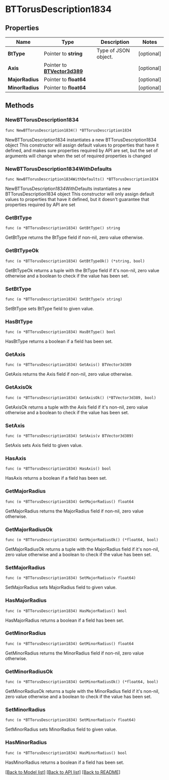 # BTTorusDescription1834

## Properties

Name | Type | Description | Notes
------------ | ------------- | ------------- | -------------
**BtType** | Pointer to **string** | Type of JSON object. | [optional] 
**Axis** | Pointer to [**BTVector3d389**](BTVector3d389.md) |  | [optional] 
**MajorRadius** | Pointer to **float64** |  | [optional] 
**MinorRadius** | Pointer to **float64** |  | [optional] 

## Methods

### NewBTTorusDescription1834

`func NewBTTorusDescription1834() *BTTorusDescription1834`

NewBTTorusDescription1834 instantiates a new BTTorusDescription1834 object
This constructor will assign default values to properties that have it defined,
and makes sure properties required by API are set, but the set of arguments
will change when the set of required properties is changed

### NewBTTorusDescription1834WithDefaults

`func NewBTTorusDescription1834WithDefaults() *BTTorusDescription1834`

NewBTTorusDescription1834WithDefaults instantiates a new BTTorusDescription1834 object
This constructor will only assign default values to properties that have it defined,
but it doesn't guarantee that properties required by API are set

### GetBtType

`func (o *BTTorusDescription1834) GetBtType() string`

GetBtType returns the BtType field if non-nil, zero value otherwise.

### GetBtTypeOk

`func (o *BTTorusDescription1834) GetBtTypeOk() (*string, bool)`

GetBtTypeOk returns a tuple with the BtType field if it's non-nil, zero value otherwise
and a boolean to check if the value has been set.

### SetBtType

`func (o *BTTorusDescription1834) SetBtType(v string)`

SetBtType sets BtType field to given value.

### HasBtType

`func (o *BTTorusDescription1834) HasBtType() bool`

HasBtType returns a boolean if a field has been set.

### GetAxis

`func (o *BTTorusDescription1834) GetAxis() BTVector3d389`

GetAxis returns the Axis field if non-nil, zero value otherwise.

### GetAxisOk

`func (o *BTTorusDescription1834) GetAxisOk() (*BTVector3d389, bool)`

GetAxisOk returns a tuple with the Axis field if it's non-nil, zero value otherwise
and a boolean to check if the value has been set.

### SetAxis

`func (o *BTTorusDescription1834) SetAxis(v BTVector3d389)`

SetAxis sets Axis field to given value.

### HasAxis

`func (o *BTTorusDescription1834) HasAxis() bool`

HasAxis returns a boolean if a field has been set.

### GetMajorRadius

`func (o *BTTorusDescription1834) GetMajorRadius() float64`

GetMajorRadius returns the MajorRadius field if non-nil, zero value otherwise.

### GetMajorRadiusOk

`func (o *BTTorusDescription1834) GetMajorRadiusOk() (*float64, bool)`

GetMajorRadiusOk returns a tuple with the MajorRadius field if it's non-nil, zero value otherwise
and a boolean to check if the value has been set.

### SetMajorRadius

`func (o *BTTorusDescription1834) SetMajorRadius(v float64)`

SetMajorRadius sets MajorRadius field to given value.

### HasMajorRadius

`func (o *BTTorusDescription1834) HasMajorRadius() bool`

HasMajorRadius returns a boolean if a field has been set.

### GetMinorRadius

`func (o *BTTorusDescription1834) GetMinorRadius() float64`

GetMinorRadius returns the MinorRadius field if non-nil, zero value otherwise.

### GetMinorRadiusOk

`func (o *BTTorusDescription1834) GetMinorRadiusOk() (*float64, bool)`

GetMinorRadiusOk returns a tuple with the MinorRadius field if it's non-nil, zero value otherwise
and a boolean to check if the value has been set.

### SetMinorRadius

`func (o *BTTorusDescription1834) SetMinorRadius(v float64)`

SetMinorRadius sets MinorRadius field to given value.

### HasMinorRadius

`func (o *BTTorusDescription1834) HasMinorRadius() bool`

HasMinorRadius returns a boolean if a field has been set.


[[Back to Model list]](../README.md#documentation-for-models) [[Back to API list]](../README.md#documentation-for-api-endpoints) [[Back to README]](../README.md)


